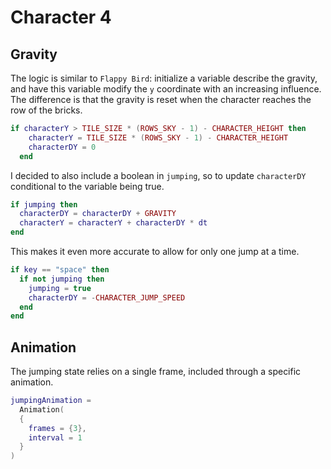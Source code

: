# Character 4

## Gravity

The logic is similar to `Flappy Bird`: initialize a variable describe the gravity, and have this variable modify the `y` coordinate with an increasing influence. The difference is that the gravity is reset when the character reaches the row of the bricks.

```lua
if characterY > TILE_SIZE * (ROWS_SKY - 1) - CHARACTER_HEIGHT then
    characterY = TILE_SIZE * (ROWS_SKY - 1) - CHARACTER_HEIGHT
    characterDY = 0
  end
```

I decided to also include a boolean in `jumping`, so to update `characterDY` conditional to the variable being true.

```lua
if jumping then
  characterDY = characterDY + GRAVITY
  characterY = characterY + characterDY * dt
end
```

This makes it even more accurate to allow for only one jump at a time.

```lua
if key == "space" then
  if not jumping then
    jumping = true
    characterDY = -CHARACTER_JUMP_SPEED
  end
end
```

## Animation

The jumping state relies on a single frame, included through a specific animation.

```lua
jumpingAnimation =
  Animation(
  {
    frames = {3},
    interval = 1
  }
)
```

